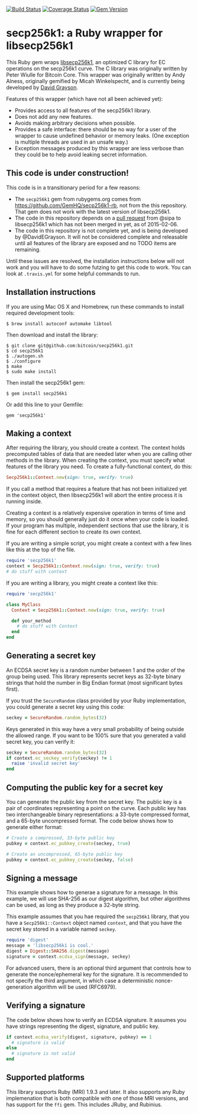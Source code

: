 [![Build Status](https://travis-ci.org/DavidEGrayson/secp256k1-rb.svg?branch=master)](https://travis-ci.org/DavidEGrayson/secp256k1-rb)
[![Coverage Status](https://img.shields.io/coveralls/DavidEGrayson/secp256k1-rb.svg)](https://coveralls.io/r/DavidEGrayson/secp256k1-rb)
[![Gem Version](https://badge.fury.io/rb/secp256k1.svg)](http://badge.fury.io/rb/secp256k1)

# secp256k1: a Ruby wrapper for libsecp256k1

This Ruby gem wraps [libsecp256k1](https://github.com/bitcoin/secp256k1), an optimized C library for EC operations on the secp256k1 curve.  The C library was originally written by Peter Wiulle for Bitcoin Core.  This wrapper was originally written by Andy Alness, originally gemified by Micah Winkelspecht, and is currently being developed by [David Grayson](https://github.com/DavidEGrayson).

Features of this wrapper (which have not all been achieved yet):

* Provides access to all features of the secp256k1 library.
* Does not add any new features.
* Avoids making arbitrary decisions when possible.
* Provides a safe interface: there should be no way for a user of the wrapper to cause undefined behavior or memory leaks.  (One exception is multiple threads are used in an unsafe way.)
* Exception messages produced by this wrapper are less verbose than they could be to help avoid leaking secret information.


## This code is under construction!

This code is in a transitionary period for a few reasons:

* The `secp256k1` gem from rubygems.org comes from https://github.com/GemHQ/secp256k1-rb, not from the this repository.  That gem does not work with the latest version of libsecp256k1.
* The code in this repository depends on a [pull request](https://github.com/bitcoin/secp256k1/pull/208) from @sipa to libsecp256k1 which has not been merged in yet, as of 2015-02-06.
* The code in this repository is not complete yet, and is being developed by @DavidEGrayson.  It will not be considered complete and releasable until all features of the library are exposed and no TODO items are remaining.

Until these issues are resolved, the installation instructions below will not work and you will have to do some futzing to get this code to work.  You can look at `.travis.yml` for some helpful commands to run.

## Installation instructions

If you are using Mac OS X and Homebrew, run these commands to install required development tools:

```
$ brew install autoconf automake libtool
```

Then download and install the library:

```
$ git clone git@github.com:bitcoin/secp256k1.git
$ cd secp256k1
$ ./autogen.sh
$ ./configure
$ make
$ sudo make install
```

Then install the secp256k1 gem:

````
$ gem install secp256k1
````

Or add this line to your Gemfile:

````
gem 'secp256k1'
````

## Making a context

After requiring the library, you should create a context.  The context holds precomputed tables of data that are needed later when you are calling other methods in the library.  When creating the context, you must specify what features of the library you need.  To create a fully-functional context, do this:

```ruby
Secp256k1::Context.new(sign: true, verify: true)
```

If you call a method that requires a feature that has not been initialized yet in the context object, then libsecp256k1 will abort the entire process it is running inside.

Creating a context is a relatively expensive operation in terms of time and memory, so you should generally just do it once when your code is loaded.  If your program has multiple, independent sections that use the library, it is fine for each different section to create its own context.

If you are writing a simple script, you might create a context with a few lines like this at the top of the file.

```ruby
require 'secp256k1'
context = Secp256k1::Context.new(sign: true, verify: true)
# do stuff with context
```

If you are writing a library, you might create a context like this:

```ruby
require 'secp256k1'

class MyClass
  Context = Secp256k1::Context.new(sign: true, verify: true)

  def your_method
    # do stuff with Context
  end
end
```


## Generating a secret key

An ECDSA secret key is a random number between 1 and the order of the group being used.  This library represents secret keys as 32-byte binary strings that hold the number in Big Endian format (most significant bytes first).

If you trust the `SecureRandom` class provided by your Ruby implementation, you could generate a secret key using this code:

```ruby
seckey = SecureRandom.random_bytes(32)
```

Keys generated in this way have a very small probability of being outside the allowed range.  If you want to be 100% sure that you generated a valid secret key, you can verify it:

```ruby
seckey = SecureRandom.random_bytes(32)
if context.ec_seckey_verify(seckey) != 1
  raise 'invalid secret key'
end
```


## Computing the public key for a secret key

You can generate the public key from the secret key.  The public key is a pair of coordinates representing a point on the curve.  Each public key has two interchangeable binary representations: a 33-byte compressed format, and a 65-byte uncompressed format.  The code below shows how to generate either format:

```ruby
# Create a compressed, 33-byte public key
pubkey = context.ec_pubkey_create(seckey, true)

# Create an uncompressed, 65-byte public key
pubkey = context.ec_pubkey_create(seckey, false)
```

## Signing a message

This example shows how to generae a signature for a message.  In this example, we will use SHA-256 as our digest algorithm, but other algorithms can be used, as long as they produce a 32-byte string.

This example assumes that you hae required the `secp256k1` library, that you have a `Secp256k1::Context` object named `context`, and that you have the secret key stored in a variable named `seckey`.

```ruby
require 'digest'
message = 'libsecp256k1 is cool.'
digest = Digest::SHA256.digest(message)
signature = context.ecdsa_sign(message, seckey)
```

For advanced users, there is an optional third argument that controls how to generate the nonce/ephemeral key for the signature.  It is recommended to not specify the third argument, in which case a deterministic nonce-generation algorithm will be used (RFC6979).

## Verifying a signature

The code below shows how to verify an ECDSA signature.  It assumes you have strings representing the digest, signature, and public key.

```ruby
if context.ecdsa_verify(digest, signature, pubkey) == 1
  # signature is valid
else
  # signature is not valid
end
```

## Supported platforms

This library supports Ruby (MRI) 1.9.3 and later.  It also supports any Ruby implemenation that is both compatible with one of those MRI versions, and has support for the `ffi` gem.  This includes JRuby, and Rubinius.